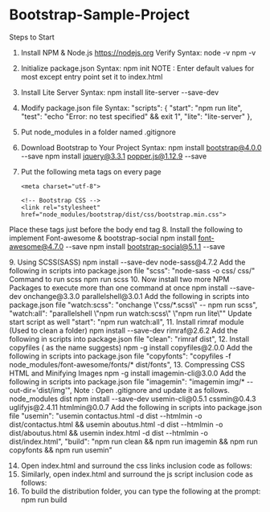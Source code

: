 # Bootstrap-Sample-Project
Steps to Start
1.	Install NPM & Node.js
https://nodejs.org
Verify Syntax:  node -v 
npm -v
2.	Initialize package.json
	Syntax: npm init
	NOTE : Enter default values for most except entry point set it to index.html 
3.	Install Lite Server
	Syntax: npm install lite-server --save-dev
4.	Modify package.json file 
Syntax: 
"scripts": {
    "start": "npm run lite",
    "test": "echo \"Error: no test specified\" && exit 1",
    "lite": "lite-server"
  },
5.	Put node_modules in a folder named .gitignore

6.	Download Bootstrap to Your Project
Syntax: npm install bootstrap@4.0.0 --save
npm install jquery@3.3.1 popper.js@1.12.9 --save

7.	Put the following meta tags on every page 
	<!-- Required meta tags always come first -->
    	<meta charset="utf-8">
  	<meta name="viewport" content="width=device-width, initial-scale=1, shrink-to-fit=no">
    	<meta http-equiv="x-ua-compatible" content="ie=edge">

    	<!-- Bootstrap CSS -->
    	<link rel="stylesheet" href="node_modules/bootstrap/dist/css/bootstrap.min.css">
Place these tags  just before the body end tag
    <!-- jQuery first, then Popper.js, then Bootstrap JS. -->
    <script src="node_modules/jquery/dist/jquery.slim.min.js"></script>
    <script src="node_modules/popper.js/dist/umd/popper.min.js"></script>
    <script src="node_modules/bootstrap/dist/js/bootstrap.min.js"></script>
8.	Install the following to implement Font-awesome & bootstrap-social
npm install font-awesome@4.7.0 --save
npm install bootstrap-social@5.1.1 --save


<link rel="stylesheet" href="node_modules/font-awesome/css/font-awesome.min.css">
    <link rel="stylesheet" href="node_modules/bootstrap-social/bootstrap-social.css">
9.	Using SCSS(SASS) 
npm install --save-dev node-sass@4.7.2
Add the following in scripts into package.json file
	 "scss": "node-sass -o css/ css/"
Command to run scss
   	npm run scss
10.	Now install two more NPM Packages to  execute more than one command at once
npm install --save-dev onchange@3.3.0 parallelshell@3.0.1
Add the following in scripts into package.json file
	 "watch:scss": "onchange \"css/*.scss\" -- npm run scss",
    	"watch:all": "parallelshell \"npm run watch:scss\" \"npm run lite\""
Update start script as well
	"start": "npm run watch:all",
11.	Install rimraf module (Used to clean a folder)
		npm install --save-dev rimraf@2.6.2
	Add the following in scripts into package.json file
"clean": "rimraf dist",
12.	Install copyfiles ( as the name suggests)
npm -g install copyfiles@2.0.0
Add the following in scripts into package.json file
"copyfonts": "copyfiles -f node_modules/font-awesome/fonts/* dist/fonts",
13.	Compressing CSS HTML and Minifying Images
npm -g install imagemin-cli@3.0.0
Add the following in scripts into package.json file
"imagemin": "imagemin img/* --out-dir='dist/img'",
Note  : Open .gitignore and update it as follows. 
	node_modules
dist
		npm install --save-dev usemin-cli@0.5.1 cssmin@0.4.3 
uglifyjs@2.4.11 htmlmin@0.0.7
Add the following in scripts into package.json file
		    "usemin": "usemin contactus.html -d dist --htmlmin -o dist/contactus.html && usemin aboutus.html -d dist --htmlmin -o dist/aboutus.html && usemin index.html -d dist --htmlmin -o dist/index.html",
    "build": "npm run clean && npm run imagemin && npm run copyfonts && npm run usemin"

14.	Open index.html and surround the css links inclusion code as follows:
	    <!-- build:css css/main.css -->
    <link rel="stylesheet" href="node_modules/bootstrap/dist/css/bootstrap.min.css">
    <link rel="stylesheet" href="node_modules/font-awesome/css/font-awesome.min.css">
    <link rel="stylesheet" href="node_modules/bootstrap-social/bootstrap-social.css">
    <link href="css/styles.css" rel="stylesheet">
    <!-- endbuild -->  
15.	Similarly, open index.html and surround the js script inclusion code as follows:
    <!-- build:js js/main.js -->
    <script src="node_modules/jquery/dist/jquery.slim.min.js"></script>
    <script src="node_modules/popper.js/dist/umd/popper.min.js"></script>
    <script src="node_modules/bootstrap/dist/js/bootstrap.min.js"></script>
    <script src="js/scripts.js"></script>
    <!-- endbuild -->
16.	To build the distribution folder, you can type the following at the prompt:
	npm run build
